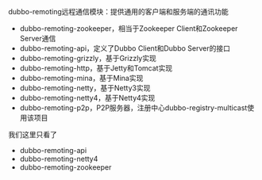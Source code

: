 dubbo-remoting远程通信模块：提供通用的客户端和服务端的通讯功能


- dubbo-remoting-zookeeper，相当于Zookeeper Client和Zookeeper Server通信
- dubbo-remoting-api，定义了Dubbo Client和Dubbo Server的接口
- dubbo-remoting-grizzly，基于Grizzly实现
- dubbo-remoting-http，基于Jetty和Tomcat实现
- dubbo-remoting-mina，基于Mina实现
- dubbo-remoting-netty，基于Netty3实现
- dubbo-remoting-netty4，基于Netty4实现
- dubbo-remoting-p2p，P2P服务器，注册中心dubbo-registry-multicast使用该项目

我们这里只看了
- dubbo-remoting-api
- dubbo-remoting-netty4
- dubbo-remoting-zookeeper
